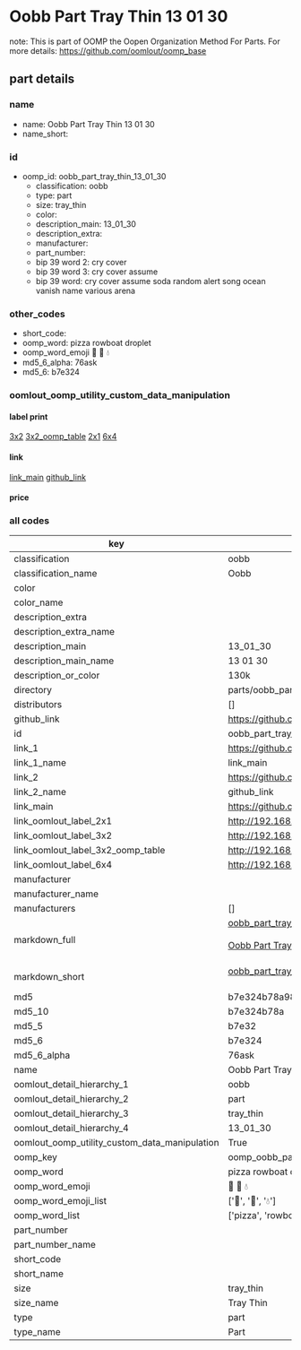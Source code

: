 # Oobb Part Tray Thin 13 01 30  

note: This is part of OOMP the Oopen Organization Method For Parts. For more details: https://github.com/oomlout/oomp_base

##  part details





### name
* name: Oobb Part Tray Thin 13 01 30
* name_short: 
### id
* oomp_id: oobb_part_tray_thin_13_01_30
  * classification: oobb
  * type: part
  * size: tray_thin
  * color: 
  * description_main: 13_01_30
  * description_extra: 
  * manufacturer: 
  * part_number: 
  * bip 39 word 2: cry cover
  * bip 39 word 3: cry cover assume
  * bip 39 word: cry cover assume soda random alert song ocean vanish name various arena

### other_codes
* short_code: 
* oomp_word: pizza rowboat droplet
* oomp_word_emoji :pizza: :rowboat: :droplet:
* md5_6_alpha: 76ask
* md5_6: b7e324






### oomlout_oomp_utility_custom_data_manipulation
#### label print
[3x2](http://192.168.1.245:1112/?label=oomp%2076ask)
[3x2_oomp_table](http://192.168.1.107:1112/?label=oomp%2076ask)
[2x1](http://192.168.1.242:1112/?label=oomp%2076ask)
[6x4](http://192.168.1.55:1112/?label=oomp%2076ask)    

#### link

[link_main](https://github.com/oomlout/oomlout_oomp_current_version_messy/tree/main/parts/oobb_part_tray_thin_13_01_30) [github_link](https://github.com/oomlout/oomlout_oomp_part_src/tree/main/parts/oobb_part_tray_thin_13_01_30)                             

#### price







### all codes 
| key | value |  
| --- | --- |  
| classification | oobb |  
| classification_name | Oobb |  
| color |  |  
| color_name |  |  
| description_extra |  |  
| description_extra_name |  |  
| description_main | 13_01_30 |  
| description_main_name | 13 01 30 |  
| description_or_color | 130k |  
| directory | parts/oobb_part_tray_thin_13_01_30 |  
| distributors | [] |  
| github_link | https://github.com/oomlout/oomlout_oomp_part_src/tree/main/parts/oobb_part_tray_thin_13_01_30 |  
| id | oobb_part_tray_thin_13_01_30 |  
| link_1 | https://github.com/oomlout/oomlout_oomp_current_version_messy/tree/main/parts/oobb_part_tray_thin_13_01_30 |  
| link_1_name | link_main |  
| link_2 | https://github.com/oomlout/oomlout_oomp_part_src/tree/main/parts/oobb_part_tray_thin_13_01_30 |  
| link_2_name | github_link |  
| link_main | https://github.com/oomlout/oomlout_oomp_current_version_messy/tree/main/parts/oobb_part_tray_thin_13_01_30 |  
| link_oomlout_label_2x1 | http://192.168.1.242:1112/?label=oomp%2076ask |  
| link_oomlout_label_3x2 | http://192.168.1.245:1112/?label=oomp%2076ask |  
| link_oomlout_label_3x2_oomp_table | http://192.168.1.107:1112/?label=oomp%2076ask |  
| link_oomlout_label_6x4 | http://192.168.1.55:1112/?label=oomp%2076ask |  
| manufacturer |  |  
| manufacturer_name |  |  
| manufacturers | [] |  
| markdown_full | [oobb_part_tray_thin_13_01_30](https://github.com/oomlout/oomlout_oomp_current_version_messy/tree/main/parts/oobb_part_tray_thin_13_01_30)<br>[](https://github.com/oomlout/oomlout_oomp_current_version_messy/tree/main/parts/oobb_part_tray_thin_13_01_30)<br>[Oobb Part Tray Thin 13 01 30](https://github.com/oomlout/oomlout_oomp_current_version_messy/tree/main/parts/oobb_part_tray_thin_13_01_30)<br><br> |  
| markdown_short | [oobb_part_tray_thin_13_01_30](https://github.com/oomlout/oomlout_oomp_current_version_messy/tree/main/parts/oobb_part_tray_thin_13_01_30)<br><br> |  
| md5 | b7e324b78a98f9e418d8dce21bcc61a9 |  
| md5_10 | b7e324b78a |  
| md5_5 | b7e32 |  
| md5_6 | b7e324 |  
| md5_6_alpha | 76ask |  
| name | Oobb Part Tray Thin 13 01 30 |  
| oomlout_detail_hierarchy_1 | oobb |  
| oomlout_detail_hierarchy_2 | part |  
| oomlout_detail_hierarchy_3 | tray_thin |  
| oomlout_detail_hierarchy_4 | 13_01_30 |  
| oomlout_oomp_utility_custom_data_manipulation | True |  
| oomp_key | oomp_oobb_part_tray_thin_13_01_30 |  
| oomp_word | pizza rowboat droplet |  
| oomp_word_emoji | :pizza: :rowboat: :droplet: |  
| oomp_word_emoji_list | [':pizza:', ':rowboat:', ':droplet:'] |  
| oomp_word_list | ['pizza', 'rowboat', 'droplet'] |  
| part_number |  |  
| part_number_name |  |  
| short_code |  |  
| short_name |  |  
| size | tray_thin |  
| size_name | Tray Thin |  
| type | part |  
| type_name | Part |  

